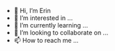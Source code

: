 - 👋 Hi, I’m Erin
- 👀 I’m interested in ...
- 🌱 I’m currently learning ...
- 💞️ I’m looking to collaborate on ...
- 📫 How to reach me ...

